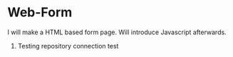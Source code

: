 # Web-Form
I will make a HTML based form page. Will introduce Javascript afterwards.

1. Testing repository connection test